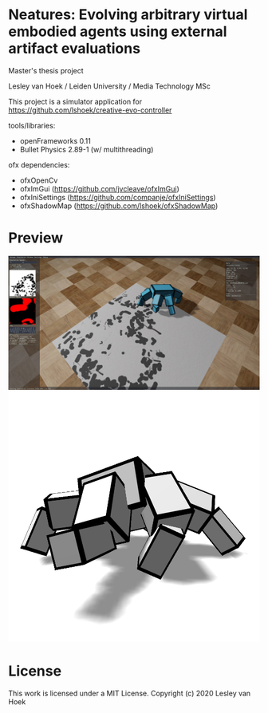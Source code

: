 # Neatures: Evolving arbitrary virtual embodied agents using external artifact evaluations

Master's thesis project

Lesley van Hoek / Leiden University / Media Technology MSc

This project is a simulator application for https://github.com/lshoek/creative-evo-controller

tools/libraries:
- openFrameworks 0.11
- Bullet Physics 2.89-1 (w/ multithreading)

ofx dependencies:
- ofxOpenCv
- ofxImGui (https://github.com/jvcleave/ofxImGui)
- ofxIniSettings (https://github.com/companje/ofxIniSettings)
- ofxShadowMap (https://github.com/lshoek/ofxShadowMap)

# Preview
![Preview](preview/screenshot.jpg)
![Preview](preview/action-pose.png)

# License
This work is licensed under a MIT License.
Copyright (c) 2020 Lesley van Hoek
